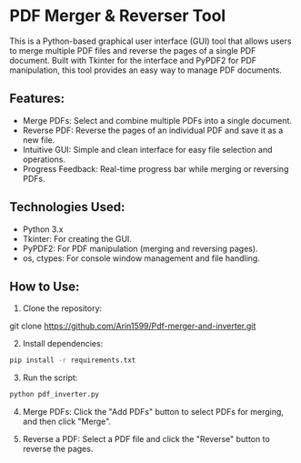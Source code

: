 # PDF Merger & Reverser Tool

This is a Python-based graphical user interface (GUI) tool that allows users to merge multiple PDF files and reverse the pages of a single PDF document. Built with Tkinter for the interface and PyPDF2 for PDF manipulation, this tool provides an easy way to manage PDF documents.

## Features:
- Merge PDFs: Select and combine multiple PDFs into a single document.
- Reverse PDF: Reverse the pages of an individual PDF and save it as a new file.
- Intuitive GUI: Simple and clean interface for easy file selection and operations.
- Progress Feedback: Real-time progress bar while merging or reversing PDFs.

## Technologies Used:
- Python 3.x
- Tkinter: For creating the GUI.
- PyPDF2: For PDF manipulation (merging and reversing pages).
- os, ctypes: For console window management and file handling.

## How to Use:
1. Clone the repository:

git clone https://github.com/Arin1599/Pdf-merger-and-inverter.git


2. Install dependencies:
```bash
pip install -r requirements.txt
```

3. Run the script:
```bash
python pdf_inverter.py
```

4. Merge PDFs: Click the "Add PDFs" button to select PDFs for merging, and then click "Merge".

5. Reverse a PDF: Select a PDF file and click the "Reverse" button to reverse the pages.